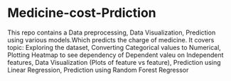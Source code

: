 # Medicine-cost-Prdiction
This repo contains a Data preprocessing, Data Visualization, Prediction using various models.Which predicts the charge of medicine.
It covers topic:
	Exploring the dataset,
	Converting Categorical values to Numerical,
	Plotting Heatmap to see dependency of Dependent valeu on Independent features,
	Data Visualization (Plots of feature vs feature),
	Prediction using Linear Regression,
	Prediction using Random Forest Regressor

